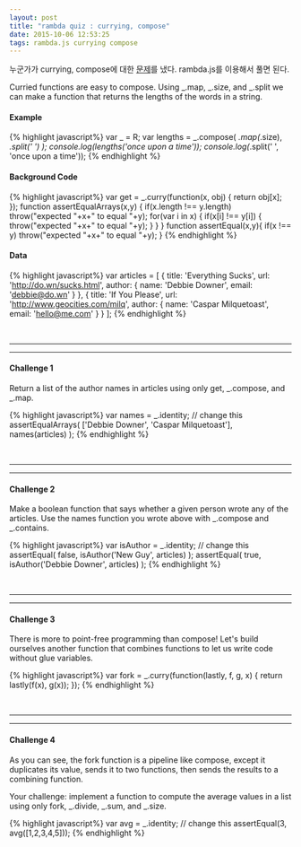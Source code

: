 ```yaml
---
layout: post
title: "rambda quiz : currying, compose"
date: 2015-10-06 12:53:25
tags: rambda.js currying compose
---
```


누군가가 currying, compose에 대한 [문제]((http://jsbin.com/jevag))를 냈다. rambda.js를 이용해서 풀면 된다.

Curried functions are easy to compose. Using _.map, _.size, and _.split we can make a function that returns the lengths of the words in a string.

#### Example

{% highlight javascript%}
var _ = R;
var lengths = _.compose(
  _.map(_.size), _.split(' ')
);
console.log(lengths('once upon a time'));
console.log(_.split(' ', 'once upon a time'));
{% endhighlight %}

#### Background Code

{% highlight javascript%}
var get = _.curry(function(x, obj) { return obj[x]; });
function assertEqualArrays(x,y) {
  if(x.length !== y.length)
    throw("expected "+x+" to equal "+y);
  for(var i in x) {
    if(x[i] !== y[i]) {
      throw("expected "+x+" to equal "+y);
    }
  }
}
function assertEqual(x,y){
  if(x !== y)
    throw("expected "+x+" to equal "+y);
}
{% endhighlight %}

#### Data

{% highlight javascript%}
var articles = [
  {
    title: 'Everything Sucks',
    url: 'http://do.wn/sucks.html',
    author: {
      name: 'Debbie Downer',
      email: 'debbie@do.wn'
    }
  },
  {
    title: 'If You Please',
    url: 'http://www.geocities.com/milq',
    author: {
      name: 'Caspar Milquetoast',
      email: 'hello@me.com'
    }
  }
];
{% endhighlight %}

<br> 

***************************************************
***************************************************

#### Challenge 1

Return a list of the author names in articles using only get, _.compose, and _.map.

{% highlight javascript%}
var names = _.identity; // change this
assertEqualArrays(
  ['Debbie Downer', 'Caspar Milquetoast'],
  names(articles)
);
{% endhighlight %}

<br> 

***************************************************
***************************************************

#### Challenge 2

Make a boolean function that says whether a given person wrote any of the articles. Use the names function you wrote above with _.compose and _.contains.

{% highlight javascript%}
var isAuthor = _.identity; // change this
assertEqual(
  false,
  isAuthor('New Guy', articles)
);
assertEqual(
  true,
  isAuthor('Debbie Downer', articles)
);
{% endhighlight %}

<br> 

***************************************************
***************************************************

#### Challenge 3
There is more to point-free programming than compose! Let's build ourselves another function that combines functions to let us write code without glue variables.

{% highlight javascript%}
var fork = _.curry(function(lastly, f, g, x) {
  return lastly(f(x), g(x));
});
{% endhighlight %}

<br> 

***************************************************
***************************************************

#### Challenge 4
As you can see, the fork function is a pipeline like compose, except it duplicates its value, sends it to two functions, then sends the results to a combining function.

Your challenge: implement a function to compute the average values in a list using only fork, _.divide, _.sum, and _.size.

{% highlight javascript%}
var avg = _.identity; // change this
assertEqual(3, avg([1,2,3,4,5]));
{% endhighlight %}
